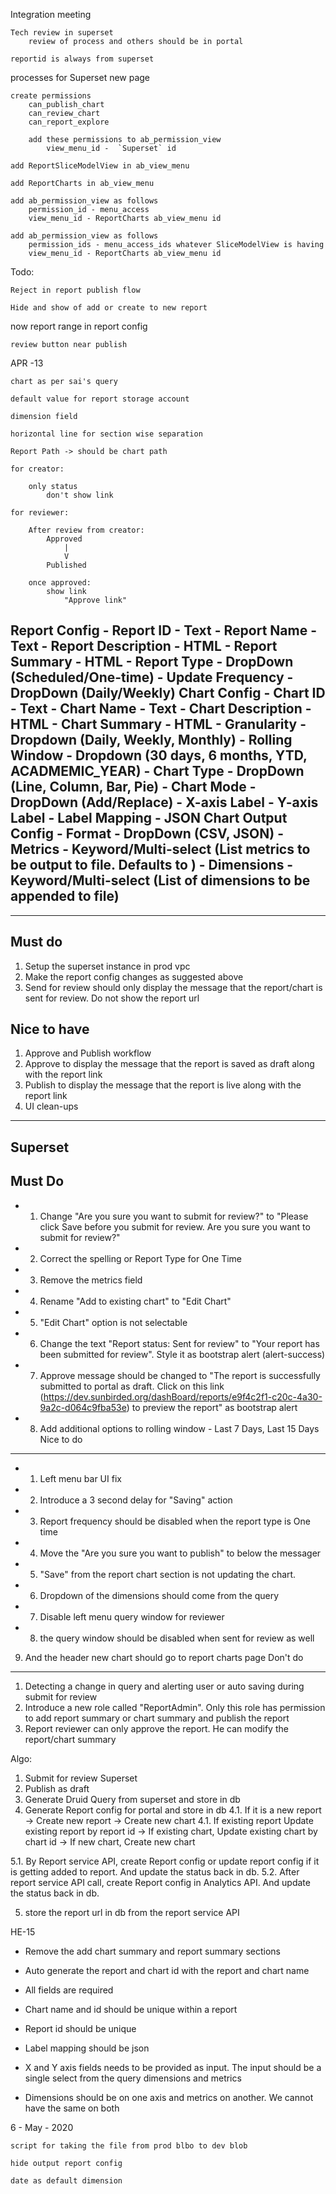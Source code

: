 Integration meeting

    Tech review in superset
        review of process and others should be in portal

    reportid is always from superset





processes for Superset new page

    create permissions 
        can_publish_chart
        can_review_chart
        can_report_explore

        add these permissions to ab_permission_view
            view_menu_id -  `Superset` id

    add ReportSliceModelView in ab_view_menu

    add ReportCharts in ab_view_menu

    add ab_permission_view as follows
        permission_id - menu_access
        view_menu_id - ReportCharts ab_view_menu id

    add ab_permission_view as follows
        permission_ids - menu_access_ids whatever SliceModelView is having
        view_menu_id - ReportCharts ab_view_menu id


Todo:

    Reject in report publish flow

    Hide and show of add or create to new report


now
    report range in report config

    review button near publish

APR -13

    chart as per sai's query

    default value for report storage account 

    dimension field

    horizontal line for section wise separation

    Report Path -> should be chart path

    for creator:

        only status
            don't show link

    for reviewer:

        After review from creator:
            Approved
                |
                V
            Published

        once approved:
            show link
                "Approve link"


Report Config
    - Report ID - Text
    - Report Name - Text
    - Report Description - HTML
    - Report Summary - HTML
    - Report Type - DropDown (Scheduled/One-time)
    - Update Frequency - DropDown (Daily/Weekly)
Chart Config
    - Chart ID - Text
    - Chart Name - Text
    - Chart Description - HTML
    - Chart Summary - HTML
    - Granularity - Dropdown (Daily, Weekly, Monthly)
    - Rolling Window - Dropdown (30 days, 6 months, YTD, ACADMEMIC_YEAR)
    - Chart Type - DropDown (Line, Column, Bar, Pie)
    - Chart Mode - DropDown (Add/Replace)
    - X-axis Label
    - Y-axis Label
    - Label Mapping - JSON
Chart Output Config
    - Format - DropDown (CSV, JSON)
    - Metrics - Keyword/Multi-select (List metrics to be output to file. Defaults to )
    - Dimensions - Keyword/Multi-select (List of dimensions to be appended to file)
-----
-----
Must do
----------------
1. Setup the superset instance in prod vpc
2. Make the report config changes as suggested above
3. Send for review should only display the message that the report/chart is sent for review. Do not show the report url

Nice to have
---------------
1. Approve and Publish workflow
2. Approve to display the message that the report is saved as draft along with the report link
3. Publish to display the message that the report is live along with the report link
4. UI clean-ups


-------
Superset
-----------------------------------------
Must Do
---------------------------
- 1. Change "Are you sure you want to submit for review?" to "Please click Save before you submit for review. Are you sure you want to submit for review?"
- 2. Correct the spelling or Report Type for One Time
- 3. Remove the metrics field
- 4. Rename "Add to existing chart" to "Edit Chart"
- 5. "Edit Chart" option is not selectable
- 6. Change the text "Report status: Sent for review" to "Your report has been submitted for review". Style it as bootstrap alert (alert-success)
- 7. Approve message should be changed to "The report is successfully submitted to portal as draft. Click on this link (https://dev.sunbirded.org/dashBoard/reports/e9f4c2f1-c20c-4a30-9a2c-d064c9fba53e) to preview the report" as bootstrap alert
- 8. Add additional options to rolling window - Last 7 Days, Last 15 Days
Nice to do
---------------------------
- 1. Left menu bar UI fix
- 2. Introduce a 3 second delay for "Saving" action
- 3. Report frequency should be disabled when the report type is One time
- 4. Move the "Are you sure you want to publish" to below the messager
- 5. "Save" from the report chart section is not updating the chart.
- 6. Dropdown of the dimensions should come from the query
- 7. Disable left menu query window for reviewer
- 8. the query window should be disabled when sent for review as well
9. And the header new chart should go to report charts page
Don't do
---------------------------
1. Detecting a change in query and alerting user or auto saving during submit for review
2. Introduce a new role called "ReportAdmin". Only this role has permission to add report summary or chart summary and publish the report
3. Report reviewer can only approve the report. He can modify the report/chart summary

Algo:
1. Submit for review Superset
2. Publish as draft
3. Generate Druid Query from superset and store in db
4. Generate Report config for portal and store in db
4.1. If it is a new report
    -> Create new report
    -> Create new chart
4.1. If existing report
    Update existing report by report id
        -> If existing chart, Update existing chart by chart id
        -> If new chart, Create new chart

5.1. By Report service API, create Report config or update report config if it is getting added to report. And update the status back in db.
5.2. After report service API call, create Report config in Analytics API. And update the status back in db.

5. store the report url in db from the report service API


HE-15
-    Remove the add chart summary and report summary sections

-    Auto generate the report and chart id with the report and chart name

-   All fields are required

-    Chart name and id should be unique within a report

-    Report id should be unique

-    Label mapping should be json

-    X and Y axis fields needs to be provided as input. The input should be a single select from the query dimensions and metrics

-    Dimensions should be on one axis and metrics on another. We cannot have the same on both


6 - May - 2020

    script for taking the file from prod blbo to dev blob

    hide output report config

    date as default dimension